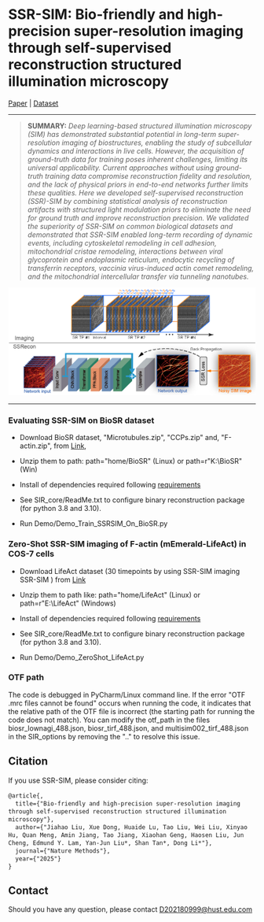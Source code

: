 # SSR-SIM: Bio-friendly and high-precision super-resolution imaging through self-supervised reconstruction structured illumination microscopy

[Paper](https://arxiv.org/xx) | [Dataset](https://figshare.com/xx)


<hr />


> **SUMMARY:** *Deep learning-based structured illumination microscopy (SIM) has demonstrated substantial potential in long-term super-resolution imaging of biostructures, enabling the study of subcellular dynamics and interactions in live cells. However, the acquisition of ground-truth data for training poses inherent challenges, limiting its universal applicability. Current approaches without using ground-truth training data compromise reconstruction fidelity and resolution, and the lack of physical priors in end-to-end networks further limits these qualities. Here we developed self-supervised reconstruction (SSR)-SIM by combining statistical analysis of reconstruction artifacts with structured light modulation priors to eliminate the need for ground truth and improve reconstruction precision. We validated the superiority of SSR-SIM on common biological datasets and demonstrated that SSR-SIM enabled long-term recording of dynamic events, including cytoskeletal remodeling in cell adhesion, mitochondrial cristae remodeling, interactions between viral glycoprotein and endoplasmic reticulum, endocytic recycling of transferrin receptors, vaccinia virus-induced actin comet remodeling, and the mitochondrial intercellular transfer via tunneling nanotubes.* 
>

<p align="center">
  <img width="700" src="figs/Method_github.jpg">
</p>

---

### Evaluating SSR-SIM on BioSR dataset



- Download BioSR dataset, "Microtubules.zip", "CCPs.zip" and, "F-actin.zip", from [Link](https://figshare.com/articles/dataset/BioSR/13264793), 

- Unzip them to path: path="home/BioSR" (Linux) or path=r"K:\BioSR" (Win)

- Install of dependencies required following [requirements](requirements.txt)

- See SIR_core/ReadMe.txt to configure binary reconstruction package (for python 3.8 and 3.10).

- Run Demo/Demo_Train_SSRSIM_On_BioSR.py

### Zero-Shot SSR-SIM imaging of F-actin (mEmerald-LifeAct) in COS-7 cells

- Download LifeAct dataset (30 timepoints by using SSR-SIM imaging SSR-SIM ) from [Link](https://drive.google.com/file/d/1VMe_RfTZg3eaEyo8XUrgNZau775pvE88/view?usp=drive_link)

- Unzip them to path like: path="home/LifeAct" (Linux) or path=r"E:\LifeAct" (Windows)

- Install of dependencies required following [requirements](requirements.txt)

- See SIR_core/ReadMe.txt to configure binary reconstruction package (for python 3.8 and 3.10).

- Run Demo/Demo_ZeroShot_LifeAct.py

### OTF path

The code is debugged in PyCharm/Linux command line. If the error "OTF .mrc files cannot be found" occurs when running the code, it indicates that the relative path of the OTF file is incorrect (the starting path for running the code does not match). You can modify the otf_path in the files biosr_lownagi_488.json, biosr_tirf_488.json, and multisim002_tirf_488.json in the SIR_options by removing the "..\" to resolve this issue.

## Citation
If you use SSR-SIM, please consider citing:

    @article{,
      title={"Bio-friendly and high-precision super-resolution imaging through self-supervised reconstruction structured illumination microscopy"},
      author={"Jiahao Liu, Xue Dong, Huaide Lu, Tao Liu, Wei Liu, Xinyao Hu, Quan Meng, Amin Jiang, Tao Jiang, Xiaohan Geng, Haosen Liu, Jun Cheng, Edmund Y. Lam, Yan-Jun Liu*, Shan Tan*, Dong Li*"},
      journal={"Nature Methods"},
      year={"2025"}
    }


## Contact
Should you have any question, please contact D202180999@hust.edu.com


